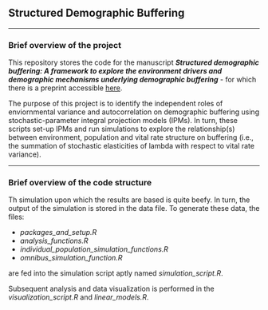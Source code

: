 ## Structured Demographic Buffering

---

### Brief overview of the project

This repository stores the code for the manuscript ___Structured demographic buffering: A framework to explore the environment drivers and demographic mechanisms underlying demographic buffering___ - for which there is a preprint accessible [here](https://www.biorxiv.org/content/10.1101/2023.07.20.549848v1.abstract). 

The purpose of this project is to identify the independent roles of enviornmental variance and autocorrelation on demographic buffering using stochastic-parameter integral projection models (IPMs). In turn, these scripts set-up IPMs and run simulations to explore the relationship(s) between environment, population and vital rate structure on buffering (i.e., the summation of stochastic elasticities of lambda with respect to vital rate variance).


---


### Brief overview of the code structure

Th simulation upon which the results are based is quite beefy. In turn, the output of the simulation is stored in the data file. To generate these data, the files:

- *packages_and_setup.R*
- *analysis_functions.R*
- *individual_population_simulation_functions.R*
- *omnibus_simulation_function.R*

are fed into the simulation script aptly named *simulation_script.R*. 

Subsequent analysis and data visualization is performed in the *visualization_script.R* and *linear_models.R*.
